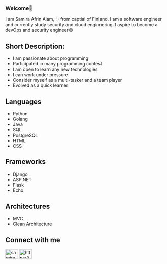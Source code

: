 ### Welcome👋

I am Samira Afrin Alam, ✨ from captial of Finland. I am a software engineer and currently study security and cloud enginnering. I aspire to become a devOps and security engineer😄

## Short Description:

- I am passionate about programming
- Participated in many programming contest
- I am open to learn any new technologies
- I can work under pressure
- Consider myself as a multi-tasker and a team player
- Evolved as a quick learner

## Languages
- Python
- Golang
- Java
- SQL
- PostgreSQL
- HTML
- CSS

## Frameworks
- Django
- ASP.NET
- Flask
- Echo

## Architectures
- MVC
- Clean Architecture
 
<!-- ## In Progress
- 🌱 I’m currently learning **Golang**  -->


## Connect with me
<p align="left">
<a href="https://twitter.com/samira afrin alam" target="blank"><img align="center" src="https://raw.githubusercontent.com/rahuldkjain/github-profile-readme-generator/master/src/images/icons/Social/twitter.svg" alt="samira afrin alam" height="30" width="40" /></a>
<a href="https://linkedin.com/in/https://www.linkedin.com/in/samira-afrin-alam-shopnil-80326a227/" target="blank"><img align="center" src="https://raw.githubusercontent.com/rahuldkjain/github-profile-readme-generator/master/src/images/icons/Social/linked-in-alt.svg" alt="https://www.linkedin.com/in/samira-afrin-alam-shopnil-80326a227/" height="30" width="40" /></a

<p>



